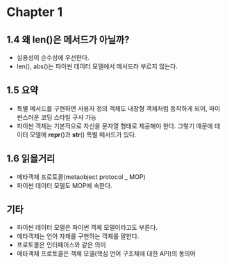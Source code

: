 # Chapter 1

## 1.4 왜 len()은 메서드가 아닐까?

- 실용성이 순수성에 우선한다.
- len(), abs()는 파이썬 데이터 모델에서 메서드라 부르지 않는다.

## 1.5 요약
- 특별 메서드를 구현하면 사용자 정의 객체도 내장형 객체처럼 동작하게 되어, 파이썬스러운 코딩 스타일 구사 가능
- 파이썬 객체는 기본적으로 자신을 문자열 형태로 제공해야 한다. 그렇기 때문에 데이터 모델에 __repr__()과 __str__() 특별 메서드가 있다.

## 1.6 읽을거리
- 메타객체 프로토콜(metaobject protocol _ MOP) 
- 파이썬 데이터 모델도 MOP에 속한다.

## 기타
- 파이썬 데이터 모델은 파이썬 객체 모델이라고도 부른다.
- 메타객체는 언어 자체를 구현하는 객체를 말한다.
- 프로토콜은 인터페이스와 같은 의미
- 메타객체 프로토콜은 객체 모델(핵심 언어 구조체에 대한 API)의 동의어

